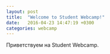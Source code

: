 ```yaml
---
layout: post
title:  "Welcome to Student Webcamp!"
date:   2016-04-23 14:47:19 +0300
categories: webcamp
---
```

Приветствуем на Student Webcamp.
